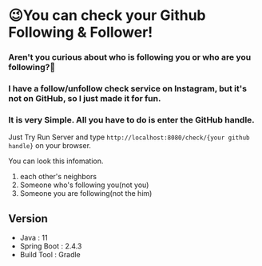 # 😉You can check your Github Following & Follower!

### Aren't you curious about who is following you or who are you following?🤔

### I have a follow/unfollow check service on Instagram, but it's not on GitHub, so I just made it for fun.


### It is very Simple. All you have to do is enter the GitHub handle.
Just Try Run Server and type `http://localhost:8080/check/{your github handle}` on your browser.

You can look this infomation.
1. each other's neighbors
2. Someone who's following you(not you)
3. Someone you are following(not the him)

## Version

* Java : 11
* Spring Boot : 2.4.3
* Build Tool : Gradle
